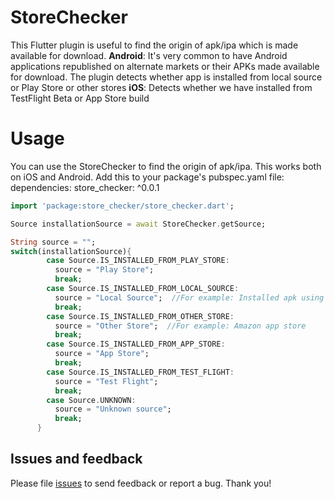 # StoreChecker

This Flutter plugin is useful to find the origin of apk/ipa which is made available for download.
**Android**: It's very common to have Android applications republished on alternate markets or their APKs made available for download. The plugin detects whether app is installed from local source or Play Store or other stores
**iOS**: Detects whether we have installed from TestFlight Beta or App Store build

# Usage
You can use the StoreChecker to find the origin of apk/ipa. This works both on iOS and Android.
Add this to your package's pubspec.yaml file:
dependencies:
  store_checker: ^0.0.1

```dart
import 'package:store_checker/store_checker.dart';

Source installationSource = await StoreChecker.getSource;

String source = "";
switch(installationSource){
        case Source.IS_INSTALLED_FROM_PLAY_STORE:
          source = "Play Store";
          break;
        case Source.IS_INSTALLED_FROM_LOCAL_SOURCE:
          source = "Local Source";  //For example: Installed apk using adb commands, side loading or cloud
          break;
        case Source.IS_INSTALLED_FROM_OTHER_STORE:
          source = "Other Store";  //For example: Amazon app store
          break;
        case Source.IS_INSTALLED_FROM_APP_STORE:
          source = "App Store";
          break;
        case Source.IS_INSTALLED_FROM_TEST_FLIGHT:
          source = "Test Flight";
          break;
        case Source.UNKNOWN:
          source = "Unknown source";
          break;
      }
```

## Issues and feedback

Please file [issues](https://github.com/flutter/flutter/issues/new) to send feedback or report a bug. Thank you!
